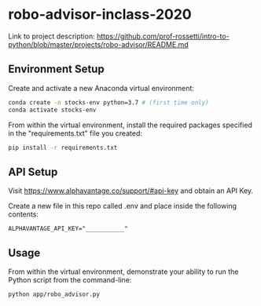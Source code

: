 # robo-advisor-inclass-2020

Link to project description: https://github.com/prof-rossetti/intro-to-python/blob/master/projects/robo-advisor/README.md

## Environment Setup

Create and activate a new Anaconda virtual environment:

```sh
conda create -n stocks-env python=3.7 # (first time only)
conda activate stocks-env
```

From within the virtual environment, install the required packages specified in the "requirements.txt" file you created:

```sh
pip install -r requirements.txt
```

## API Setup

Visit https://www.alphavantage.co/support/#api-key and obtain an API Key.


Create a new file in this repo called .env and place inside the following contents:

```
ALPHAVANTAGE_API_KEY="___________"
```

## Usage

From within the virtual environment, demonstrate your ability to run the Python script from the command-line:

```sh
python app/robo_advisor.py
```

